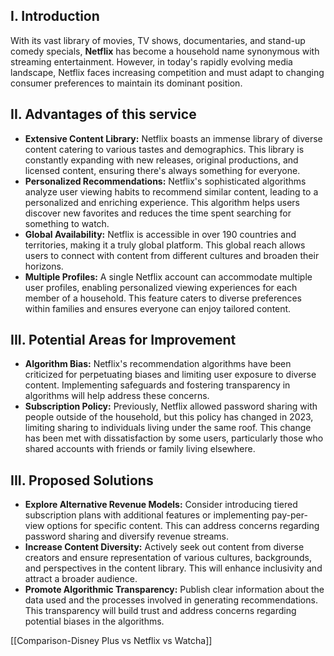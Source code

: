 ## I. Introduction
With its vast library of movies, TV shows, documentaries, and stand-up comedy specials, **Netflix** has become a household name synonymous with streaming entertainment. However, in today's rapidly evolving media landscape, Netflix faces increasing competition and must adapt to changing consumer preferences to maintain its dominant position.
## II. Advantages of this service
- **Extensive Content Library:** Netflix boasts an immense library of diverse content catering to various tastes and demographics. This library is constantly expanding with new releases, original productions, and licensed content, ensuring there's always something for everyone.
- **Personalized Recommendations:** Netflix's sophisticated algorithms analyze user viewing habits to recommend similar content, leading to a personalized and enriching experience. This algorithm helps users discover new favorites and reduces the time spent searching for something to watch.
- **Global Availability:** Netflix is accessible in over 190 countries and territories, making it a truly global platform. This global reach allows users to connect with content from different cultures and broaden their horizons.
- **Multiple Profiles:** A single Netflix account can accommodate multiple user profiles, enabling personalized viewing experiences for each member of a household. This feature caters to diverse preferences within families and ensures everyone can enjoy tailored content.
## III. Potential Areas for Improvement
- **Algorithm Bias:** Netflix's recommendation algorithms have been criticized for perpetuating biases and limiting user exposure to diverse content. Implementing safeguards and fostering transparency in algorithms will help address these concerns.
- **Subscription Policy:** Previously, Netflix allowed password sharing with people outside of the household, but this policy has changed in 2023, limiting sharing to individuals living under the same roof. This change has been met with dissatisfaction by some users, particularly those who shared accounts with friends or family living elsewhere.
## III. Proposed Solutions
- **Explore Alternative Revenue Models:** Consider introducing tiered subscription plans with additional features or implementing pay-per-view options for specific content. This can address concerns regarding password sharing and diversify revenue streams.
- **Increase Content Diversity:** Actively seek out content from diverse creators and ensure representation of various cultures, backgrounds, and perspectives in the content library. This will enhance inclusivity and attract a broader audience.
- **Promote Algorithmic Transparency:** Publish clear information about the data used and the processes involved in generating recommendations. This transparency will build trust and address concerns regarding potential biases in the algorithms.

[[Comparison-Disney Plus vs Netflix vs Watcha]]